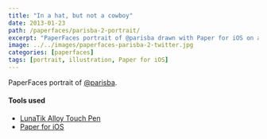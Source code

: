 ```yaml
---
title: "In a hat, but not a cowboy"
date: 2013-01-23
path: /paperfaces/parisba-2-portrait/
excerpt: "PaperFaces portrait of @parisba drawn with Paper for iOS on an iPad."
image: ../../images/paperfaces-parisba-2-twitter.jpg
categories: [paperfaces]
tags: [portrait, illustration, Paper for iOS]
---
```


PaperFaces portrait of [@parisba](https://twitter.com/parisba).

#### Tools used

- [LunaTik Alloy Touch Pen](https://www.amazon.com/gp/product/B00821TR7G/ref=as_li_ss_tl?ie=UTF8&tag=mademist-20&linkCode=as2&camp=1789&creative=390957&creativeASIN=B00821TR7G)
- [Paper for iOS](https://paper.bywetransfer.com/)
